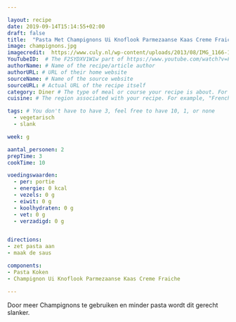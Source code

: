 ```yaml
---

layout: recipe
date: 2019-09-14T15:14:55+02:00
draft: false
title:  "Pasta Met Champignons Ui Knoflook Parmezaanse Kaas Creme Fraiche en Tomaat" # The title of your awesome recipe
image: champignons.jpg
imagecredit:  https://www.culy.nl/wp-content/uploads/2013/08/IMG_1166-1536x542.jpg
YouTubeID:  # The F2SYDXV1W1w part of https://www.youtube.com/watch?v=F2SYDXV1W1w
authorName: # Name of the recipe/article author
authorURL: # URL of their home website
sourceName: # Name of the source website
sourceURL: # Actual URL of the recipe itself
category: Diner # The type of meal or course your recipe is about. For example: "dinner", "entree", or "dessert".
cuisine: # The region associated with your recipe. For example, "French", Mediterranean", or "American".

tags: # You don't have to have 3, feel free to have 10, 1, or none
  - vegetarisch
  - slank

week: g

aantal_personen: 2
prepTime: 3
cookTime: 10

voedingswaarden:
  - per: portie
  - energie: 0 kcal
  - vezels: 0 g
  - eiwit: 0 g
  - koolhydraten: 0 g
  - vet: 0 g
  - verzadigd: 0 g


directions:
- zet pasta aan
- maak de saus

components:
- Pasta Koken
- Champignon Ui Knoflook Parmezaanse Kaas Creme Fraiche

---
```


Door meer Champignons te gebruiken en minder pasta wordt dit gerecht slanker.
